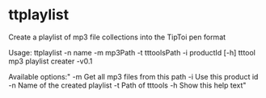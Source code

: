 # ttplaylist
Create a playlist of mp3 file collections into the TipToi pen format


Usage: ttplaylist -n name -m mp3Path -t tttoolsPath -i productId [-h]
tttool mp3 playlist creater -v0.1

Available options:"
 -m Get all mp3 files from this path
 -i Use this product id
 -n Name of the created playlist
 -t Path of tttools
 -h Show this help text"
